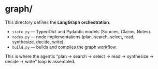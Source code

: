 # graph/

This directory defines the **LangGraph orchestration**.

- `state.py` — TypedDict and Pydantic models (Sources, Claims, Notes).
- `nodes.py` — node implementations (plan, search, select, read, synthesize, decide, write).
- `build.py` — builds and compiles the graph workflow.

This is where the agentic "plan → search → select → read → synthesize → decide → write" loop is assembled.
